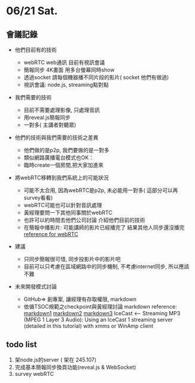 # 06/21 Sat.

## 會議記錄

* 他們目前有的技術
    * webRTC web通訊 目前有視訊會議
    * 簡報同步 4K畫面 用多台螢幕同時show
    * 透過socket 請每個機器播不同片段的影片( socket 他們有做過)
    * 視訊會議: node.js, streaming點對點

* 我們需要的技術
    * 目前不需要處理影像, 只處理音訊
    * 用reveal.js簡報同步
    * 一對多( 主講者對聽眾)

* 他們的技術與我們需要的技術之差異
    * 他們做的是p2p, 我們要做的是一對多
    * 類似網路廣播電台模式也OK：
    * 臨時create一個房間,把大家加進來

* 將webRTC移轉到我們系統上的可能狀況
    * 可能不太合用, 因為webRTC是p2p, 未必能用一對多( 這部分可以再survey看看)
    * webRTC可能也可以針對音訊處理
    * 黃經理要問一下其他同事關於webRTC
    * 也許可以約時間去他們公司討論 介紹他們目前的技術
    * 在簡報中播影片: 可能講師的影片已經播完了     結果其他人同步還沒播完
[reference for webRTC][1]


* 建議
    * 只同步簡報很可惜, 同步投影片中的影片吧
    * 目前可以只考慮在區域網路中的同步機制, 不考慮internet同步, 所以應該不難

* 未來開發模式討論
    * GitHub=> 創專案, 讓經理有存取權限, markdown
    * 依循TSOC規範之checkpoint與黃經理討論
markdown reference:
[markdown1][2]
[markdown2][3]
[markdown3][4]
IceCast <-- Streaming MP3 (MPEG 1 Layer 3 Audio): Using an IceCast 1 streaming server (detailed in this tutorial) with xmms or WinAmp client

## todo list

1. 架node.js的server ( 架在 245.107)
2. 完成基本簡報同步換頁功能(reveal.js & WebSocket)
3. survey webRTC


  [1]: http://www.webrtc.org/reference/architecture
  [2]: https://github.com/acl-translation/acl-chinese/tree/master/zhTW
  [3]: https://github.com/othree/markdown-syntax-zhtw/blob/master/syntax.md
  [4]: http://www.yolinux.com/TUTORIALS/LinuxTutorialAudioStreaming.html
